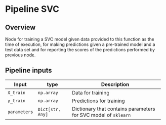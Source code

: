 # Pipeline SVC

## Overview

Node for training a SVC model given data provided to this function as the time of execution, for making predictions given a pre-trained model and a test data set and for reporting the scores of the predictions performed by previous node.

## Pipeline inputs

| Input | type | Description |
| --- | --- | --- |
`X_train` | `np.array` | Data for training
`y_train` | `np.array` | Predictions for training
`parameters` | `Dict[str, Any]` | Dictionary that contains parameters for SVC model of `sklearn`
